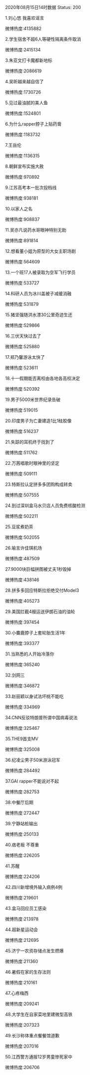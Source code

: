 2020年08月15日14时数据
Status: 200

1.刘心悠 我喜欢谣言

微博热度:4135882

2.学生宿舍不超6人等硬性隔离条件取消

微博热度:2415134

3.朱亚文打卡魔都新地标

微博热度:2086619

4.吴昕越来越自信了

微博热度:1730726

5.见过最油腻的美人鱼

微博热度:1524801

6.为什么rapper脖子上贴药膏

微博热度:1183732

7.王岳伦

微博热度:1136315

8.朝鲜宣布实施大赦

微博热度:970892

9.江苏高考本一批次投档线

微博热度:938181

10.以家人之名

微博热度:908837

11.吴亦凡说药水哥眼神特别无助

微博热度:891814

12.想看董小姐为原型的大女主职场剧

微博热度:564609

13.一个班17人被录取为空军飞行学员

微博热度:533727

14.科研人员为冰川盖被子减缓消融

微博热度:531879

15.猪坚强随洪水漂30公里奇迹生还

微博热度:529866

16.三伏天快过去了

微博热度:525880

17.郑乃馨游泳太快了

微博热度:523611

18.十一假期能否离校由各地各高校决定

微博热度:520392

19.男子5000米世界纪录告破

微博热度:519015

20.印度男子为亡妻建造1比1硅胶像

微博热度:516237

21.失踪的耳机终于找到了

微博热度:511762

22.万茜唱歌时眼神里的坚定

微博热度:509111

23.特斯拉认定拼多多团购构成转卖

微博热度:507555

24.到过深圳盒马水贝店人员免费核酸检测

微博热度:502211

25.豆浆煮奶茶

微博热度:502055

26.喻言许佳琪机场

微博热度:487509

27.9000块巨幅拼图被丈夫1秒毁掉

微博热度:438146

28.拼多多回应特斯拉拒绝交付Model3

微博热度:405273

29.美国拦截4艘运送伊朗石油的油轮

微博热度:397454

30.小麋鹿脖子上套轮胎生活1年

微博热度:393377

31.当熟悉的人开始冷落你

微博热度:365240

32.剑网三

微博热度:346872

33.赵丽颖以身试法坏桃不能吃

微博热度:334969

34.CNN反驳特朗普所谓中国病毒说法

微博热度:325467

35.THE9首支MV

微博热度:325008

36.纪凌尘男子50米游泳冠军

微博热度:284492

37.GAI rapper不能说对不起

微博热度:282753

38.中餐厅后期

微博热度:272447

39.宁静站桩输出

微博热度:250133

40.痞老板 不尊重

微博热度:226205

41.苏醒

微博热度:224206

42.四川新增境外输入病例4例

微博热度:219601

43.盒马回应员工感染

微博热度:213978

44.超新星运动会

微博热度:212695

45.济宁一农资存储点发生燃爆

微博热度:211360

46.暑假在家的生存法则

微博热度:210161

47.心疼梅西

微博热度:209241

48.大学生在自家菜地里建微型高铁

微博热度:207323

49.长沙称体重点餐餐馆道歉

微博热度:207016

50.江西警方通报12岁男童惨死家中

微博热度:206706

